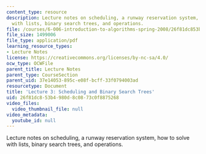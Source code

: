 ```yaml
---
content_type: resource
description: Lecture notes on scheduling, a runway reservation system, how to solve
  with lists, binary search trees, and operations.
file: /courses/6-006-introduction-to-algorithms-spring-2008/26f81dc853b4980d8c0873c0f8875268_lec3.pdf
file_size: 1499006
file_type: application/pdf
learning_resource_types:
- Lecture Notes
license: https://creativecommons.org/licenses/by-nc-sa/4.0/
ocw_type: OCWFile
parent_title: Lecture Notes
parent_type: CourseSection
parent_uid: 37e14053-895c-e08f-bcff-33f0794003ad
resourcetype: Document
title: 'Lecture 3: Scheduling and Binary Search Trees'
uid: 26f81dc8-53b4-980d-8c08-73c0f8875268
video_files:
  video_thumbnail_file: null
video_metadata:
  youtube_id: null
---
```

Lecture notes on scheduling, a runway reservation system, how to solve with lists, binary search trees, and operations.
